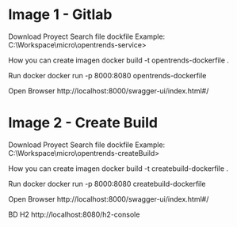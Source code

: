 # Image 1 - Gitlab

Download Proyect
Search file dockfile
Example: C:\Workspace\micro\opentrends-service>

How you can create imagen
docker build -t opentrends-dockerfile .

Run docker
docker run -p 8000:8080 opentrends-dockerfile

Open Browser
http://localhost:8000/swagger-ui/index.html#/


# Image 2 - Create Build

Download Proyect
Search file dockfile
Example: C:\Workspace\micro\opentrends-createBuild>

How you can create imagen
docker build -t createbuild-dockerfile .

Run docker
docker run -p 8000:8080 createbuild-dockerfile

Open Browser
http://localhost:8000/swagger-ui/index.html#/

BD H2
http://localhost:8080/h2-console


